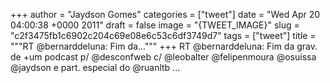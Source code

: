 
+++
author = "Jaydson Gomes"
categories = ["tweet"]
date = "Wed Apr 20 04:00:38 +0000 2011"
draft = false
image = "{TWEET_IMAGE}"
slug = "c2f3475fb1c6902c204c69e08e6c53c6df3749d7"
tags = ["tweet"]
title = """RT @bernarddeluna: Fim da..."""
+++
RT @bernarddeluna: Fim da grav. de +um podcast p/ @desconfweb c/ @leobalter @felipenmoura @osuissa @jaydson e part. especial do @ruanltb ...
